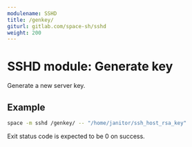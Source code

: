 ```yaml
---
modulename: SSHD
title: /genkey/
giturl: gitlab.com/space-sh/sshd
weight: 200
---
```

# SSHD module: Generate key

Generate a new server key.


## Example

```sh
space -m sshd /genkey/ -- "/home/janitor/ssh_host_rsa_key"
```

Exit status code is expected to be 0 on success.
